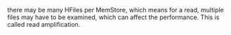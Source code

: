  there may be many HFiles per MemStore, which means for a read, multiple files may have to be examined, which can affect the performance. This is called read amplification.

